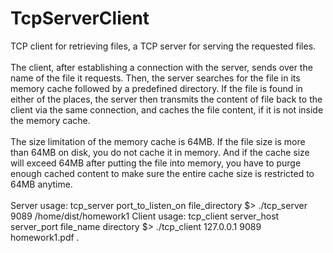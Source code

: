 # TcpServerClient
 TCP client for retrieving files, a TCP server for serving the requested files.
<br><br>
The client, after establishing a connection with the server, sends over the name of the file it requests. Then, the server searches for the file in its memory cache followed by a predefined directory. If the file is found in either of the places, the server then transmits the content of file back to the client via the same connection, and caches the file content, if it is not inside the memory cache.
<br><br>
The size limitation of the memory cache is 64MB. If the file size is more than 64MB on disk, you do not cache it in memory. And if the cache size will exceed 64MB after putting the file into memory, you have to purge enough cached content to make sure the entire cache size is restricted to 64MB anytime.
<br><br>
Server usage: tcp_server port_to_listen_on file_directory
         $> ./tcp_server 9089 /home/dist/homework1
Client usage: tcp_client server_host server_port file_name directory
         $> ./tcp_client 127.0.0.1 9089 homework1.pdf .
## 
